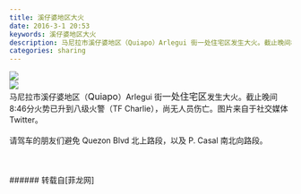 ```yaml
---
title: 溪仔婆地区大火
date: 2016-3-1 20:53
keywords: 溪仔婆地区大火
description: 马尼拉市溪仔婆地区（Quiapo）Arlegui 街一处住宅区发生大火。截止晚间8:46分火势已升到八级火警（TF Charlie），尚无人员伤亡。图片来自于社交媒体 Twitter。请驾车的朋友们避免 Quezon Blvd 北上路段，以及 P. Casal 南北向路段。
categories: sharing
---
```

<td class="t_f" id="postmessage_291855">


<img aid="163750" data-cf-modified-0e7d4b5812b50fe4a1d7937f-="" file="data/attachment/forum/201603/01/205026zw5dzud9picp2owp.png.thumb.jpg" id="aimg_163750" inpost="1" onclick="" onmouseover="" src="http://www.flw.ph/data/attachment/forum/201603/01/205026zw5dzud9picp2owp.png" style="cursor:pointer" zoomfile="data/attachment/forum/201603/01/205026zw5dzud9picp2owp.png"/>


<br/>

<img aid="163751" data-cf-modified-0e7d4b5812b50fe4a1d7937f-="" file="data/attachment/forum/201603/01/205151jpxxjrswkvpebtbe.png.thumb.jpg" id="aimg_163751" inpost="1" onclick="" onmouseover="" src="http://www.flw.ph/data/attachment/forum/201603/01/205151jpxxjrswkvpebtbe.png" style="cursor:pointer" zoomfile="data/attachment/forum/201603/01/205151jpxxjrswkvpebtbe.png"/>


<br/>
马尼拉市溪仔婆地区（<font face="&amp;quot"><font style="font-size:12.0pt">Quiapo</font></font>）Arlegui 街<font face="Tahoma"><font size="3">一处住宅区</font></font>发生大火。截止晚间8:46分火势已升到八级火警（TF Charlie），尚无人员伤亡。图片来自于社交媒体 Twitter。<br/>
<br/>
请驾车的朋友们避免 Quezon Blvd 北上路段，以及 P. Casal 南北向路段。<br/>
<br/>
<br/>
<br/>
</td>
###### 转载自[菲龙网]